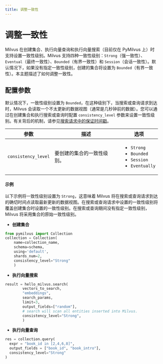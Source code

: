 ```yaml
---
title: 调整一致性
---
```


# 调整一致性

Milvus 在创建集合、执行向量查询和执行向量搜索（目前仅在 PyMilvus 上）时支持设置一致性级别。Milvus 支持四种一致性级别：`Strong`（强一致性）、`Eventual`（最终一致性）、`Bounded`（有界一致性）和 `Session`（会话一致性）。默认情况下，如果没有指定一致性级别，创建的集合将设置为 `Bounded`（有界一致性）。本主题描述了如何调整一致性。

## 配置参数
默认情况下，一致性级别设置为 `Bounded`，在这种级别下，当搜索或查询请求到达时，Milvus 会读取一个不太更新的数据视图（通常是几秒钟前的数据）。您可以通过在创建集合和执行搜索或查询时配置 `consistency_level` 参数来设置一致性级别。有关背后的机制，请参见[搜索请求中的保证时间戳](https://github.com/milvus-io/milvus/blob/master/docs/developer_guides/how-guarantee-ts-works.md)。

<table class="language-python">
        <thead>
        <tr>
            <th>参数</th>
            <th>描述</th>
            <th>选项</th>
        </tr>
        </thead>
        <tbody>
        <tr>
            <td><code>consistency_level</code></td>
            <td>要创建的集合的一致性级别。</td>
            <td>
                <ul>
                    <li><code>Strong</code></li>
                    <li><code>Bounded</code></li>
                    <li><code>Session</code></li>
                    <li><code>Eventually</code></li>
                </ul>
            </td>
        </tr>
    </tbody>
</table>

#### 示例

以下示例将一致性级别设置为 `Strong`，这意味着 Milvus 将在搜索或查询请求到达的确切时间点读取最新更新的数据视图。在搜索或查询请求中设置的一致性级别将覆盖创建集合时设置的一致性级别。在搜索或查询期间没有指定一致性级别，Milvus 将采用集合的原始一致性级别。

- **创建集合**

```python
from pymilvus import Collection
collection = Collection(
    name=collection_name, 
    schema=schema, 
    using='default', 
    shards_num=2,
    consistency_level="Strong"
    )
```

- **执行向量搜索**

```python
result = hello_milvus.search(
        vectors_to_search,
        "embeddings",
        search_params,
        limit=3,
        output_fields=["random"],
        # search will scan all entities inserted into Milvus.
        consistency_level="Strong",
        )
```

- **执行向量查询**    

```python
res = collection.query(
  expr = "book_id in [2,4,6,8]", 
  output_fields = ["book_id", "book_intro"],
  consistency_level="Strong"
)
```